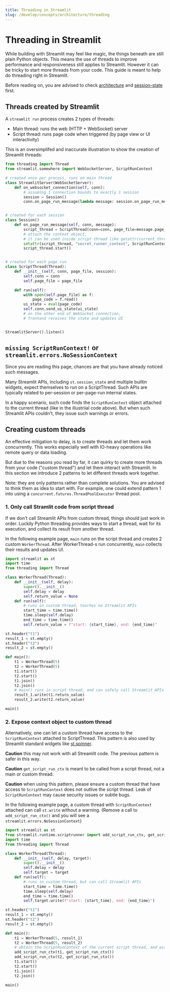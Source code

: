 ```yaml
---
title: Threading in Streamlit
slug: /develop/concepts/architecture/threading
---
```


# Threading in Streamlit

While building with Streamlit may feel like magic, the things beneath are still plain Python objects. This means the use of threads to improve performance and responsiveness still applies to Streamlit. However it can be tricky to start more threads from your code. This guide is meant to help do threading right in Streamlit.

Before reading on, you are advised to check [architecture](/develop/concepts/architecture/architecture) and [session-state](/develop/concepts/architecture/session-state) first.

## Threads created by Streamlit

A `streamlit run` process creates 2 types of threads:

- Main thread: runs the web (HTTP + WebSocket) server
- Script thread: runs page code when triggered (by page view or UI interactivity)

This is an oversimplifed and inaccurate illustration to show the creation of Streamlit threads:

```py
from threading import Thread
from streamlit.somewhere import WebSocketServer, ScriptRunContext

# created once per process, runs on main thread
class StreamlitServer(WebSocketServer):
    def on_websocket_connection(self, conn):
        # assuming 1 connection bounds to exactly 1 session
        session = Session()
        conn.on_page_run_message(lambda message: session.on_page_run_message(conn, message))


# created for each session
class Session()
    def on_page_run_message(self, conn, message):
        script_thread = ScriptThread(conn=conn, page_file=message.page_to_run, session=self)
        # attach the context object,
        # it can be used inside script thread like getattr(current_thread(), "secret..")
        setattr(script_thread, "secret_runner_context", ScriptRunContext(session))
        script_thread.start()


# created for each page run
class ScriptThread(Thread):
    def __init__(self, conn, page_file, session):
        self.conn = conn
        self.page_file = page_file

    def run(self):
        with open(self.page_file) as f:
            page_code = f.read()
        ui_state = eval(page_code)
        self.conn.send_ui_state(ui_state)
        # on the other end of WebSocket connection,
        # frontend receives the state and updates UI


StreamlitServer().listen()
```

## `missing ScriptRunContext!` or `streamlit.errors.NoSessionContext`

Since you are reading this page, chances are that you have already noticed such messages.

Many Streamlit APIs, including `st.session_state` and multiple builtin widgets, expect themselves to run on a ScriptThread. Such APIs are typically related to per-session or per-page-run internal states.

In a happy scenario, such code finds the `ScriptRunContext` object attached to the current thread (like in the illustriial code above). But when such Streamlit APIs couldn't, they issue such warnings or errors.

## Creating custom threads

An effective mitigation to delay, is to create threads and let them work concurrently. This works especially well with IO-heavy operations like remote query or data loading.

But due to the reasons you read by far, it can quirky to create more threads from your code ("custom thread") and let them interact with Streamlit. In this section we introduce 2 patterns to let different threads work together.

Note: they are only patterns rather than complete solutions. You are advised to think them as idea to start with. For example, one could extend pattern 1 into using a `concurrent.futures.ThreadPoolExecutor` thread pool.

### 1. Only call Stramlit code from script thread

If we don't call Streamlit APIs from custom thread, things should just work in order. Luckily Python threading provides ways to start a thread, wait for its execution, and collect its result from another thread.

In the following example page, `main` runs on the script thread and creates 2 custom `WorkerThread`. After WorkerThread-s run concurrently, `main` collects their results and updates UI.

```py
import streamlit as st
import time
from threading import Thread

class WorkerThread(Thread):
    def __init__(self, delay):
        super().__init__()
        self.delay = delay
        self.return_value = None
    def run(self):
        # runs in custom thread, touches no Streamlit APIs
        start_time = time.time()
        time.sleep(self.delay)
        end_time = time.time()
        self.return_value = f"start: {start_time}, end: {end_time}"

st.header("t1")
result_1 = st.empty()
st.header("t2")
result_2 = st.empty()

def main():
    t1 = WorkerThread(5)
    t2 = WorkerThread(5)
    t1.start()
    t2.start()
    t1.join()
    t2.join()
    # main() runs in script thread, and can safely call Streamlit APIs
    result_1.write(t1.return_value)
    result_2.write(t2.return_value)

main()

```

### 2. Expose context object to custom thread

Alternatively, one can let a custom thread have access to the `ScriptRunContext` attached to ScriptThread. This pattern is also used by Streamlit standard widgets like [st.spinner](https://github.com/streamlit/streamlit/blob/develop/lib/streamlit/elements/spinner.py).

**Caution** this may not work with all Streamlit code. The previous pattern is safer in this way.

**Caution** `get_script_run_ctx` is meant to be called from a script thread, not a main or custom thread.

**Caution** when using this pattern, please ensure a custom thread that have access to `ScriptRunContext` does not outlive the script thread. Leak of `ScriptRunContext` may cause security issues or subtle bugs.

In the following example page, a custom thread with `ScriptRunContext` attached can call `st.write` without a warning. (Remove a call to `add_script_run_ctx()` and you will see a `streamlit.errors.NoSessionContext`)

```py
import streamlit as st
from streamlit.runtime.scriptrunner import add_script_run_ctx, get_script_run_ctx
import time
from threading import Thread

class WorkerThread(Thread):
    def __init__(self, delay, target):
        super().__init__()
        self.delay = delay
        self.target = target
    def run(self):
        # runs in custom thread, but can call Streamlit APIs
        start_time = time.time()
        time.sleep(self.delay)
        end_time = time.time()
        self.target.write(f"start: {start_time}, end: {end_time}")

st.header("t1")
result_1 = st.empty()
st.header("t2")
result_2 = st.empty()

def main():
    t1 = WorkerThread(5, result_1)
    t2 = WorkerThread(5, result_2)
    # obtain the ScriptRunContext of the current script thread, and assign to worker threads
    add_script_run_ctx(t1, get_script_run_ctx())
    add_script_run_ctx(t2, get_script_run_ctx())
    t1.start()
    t2.start()
    t1.join()
    t2.join()

main()
```
